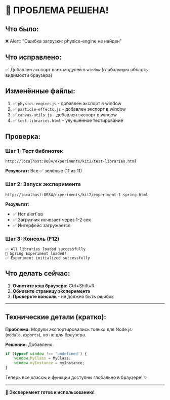 # 🎉 ПРОБЛЕМА РЕШЕНА!

## Что было:
❌ Alert: "Ошибка загрузки: physics-engine не найден"

## Что исправлено:
✅ Добавлен экспорт всех модулей в `window` (глобальную область видимости браузера)

## Изменённые файлы:
1. ✅ `physics-engine.js` - добавлен экспорт в window
2. ✅ `particle-effects.js` - добавлен экспорт в window  
3. ✅ `canvas-utils.js` - добавлен экспорт в window
4. ✅ `test-libraries.html` - улучшенное тестирование

## Проверка:

### Шаг 1: Тест библиотек
```
http://localhost:8084/experiments/kit2/test-libraries.html
```
**Результат:** Все ✅ зелёные (11 из 11)

### Шаг 2: Запуск эксперимента
```
http://localhost:8084/experiments/kit2/experiment-1-spring.html
```
**Результат:** 
- ✅ Нет alert'ов
- ✅ Загрузчик исчезает через 1-2 сек
- ✅ Интерфейс загружается

### Шаг 3: Консоль (F12)
```
✅ All libraries loaded successfully
🚀 Spring Experiment loaded!
✅ Experiment initialized successfully
```

## Что делать сейчас:

1. **Очистите кэш браузера:** Ctrl+Shift+R
2. **Обновите страницу эксперимента**
3. **Проверьте консоль** - не должно быть ошибок

---

## Технические детали (кратко):

**Проблема:** Модули экспортировались только для Node.js (`module.exports`), но не для браузера.

**Решение:** Добавлено:
```javascript
if (typeof window !== 'undefined') {
    window.MyClass = MyClass;
    window.myInstance = myInstance;
}
```

Теперь все классы и функции доступны глобально в браузере! ✨

---

**🚀 Эксперимент готов к использованию!**
